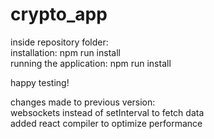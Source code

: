 # crypto_app

inside repository folder:  
installation: npm run install  
running the application: npm run install  

happy testing!

changes made to previous version:  
websockets instead of setInterval to fetch data  
added react compiler to optimize performance
